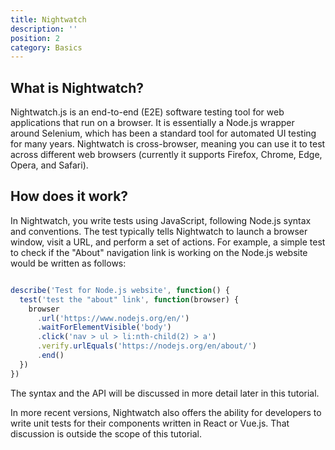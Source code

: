 ```yaml
---
title: Nightwatch
description: ''
position: 2
category: Basics
---
```


## What is Nightwatch?

Nightwatch.js is an end-to-end (E2E) software testing tool for web applications that run on a browser. It is essentially a Node.js wrapper around Selenium, which has been a standard tool for automated UI testing for many years. Nightwatch is cross-browser, meaning you can use it to test across different web browsers (currently it supports Firefox, Chrome, Edge, Opera, and Safari).

## How does it work?

In Nightwatch, you write tests using JavaScript, following Node.js syntax and conventions. The test typically tells Nightwatch to launch a browser window, visit a URL, and perform a set of actions. For example, a simple test to check if the "About" navigation link is working on the Node.js website would be written as follows:

```js

describe('Test for Node.js website', function() {
  test('test the "about" link', function(browser) {
    browser
      .url('https://www.nodejs.org/en/')
      .waitForElementVisible('body')
      .click('nav > ul > li:nth-child(2) > a')
      .verify.urlEquals('https://nodejs.org/en/about/')
      .end()
  })
})
```

The syntax and the API will be discussed in more detail later in this tutorial.

<alert>
    In more recent versions, Nightwatch also offers the ability for developers to write unit tests for their components written in React or Vue.js. That discussion is outside the scope of this tutorial.
</alert>
